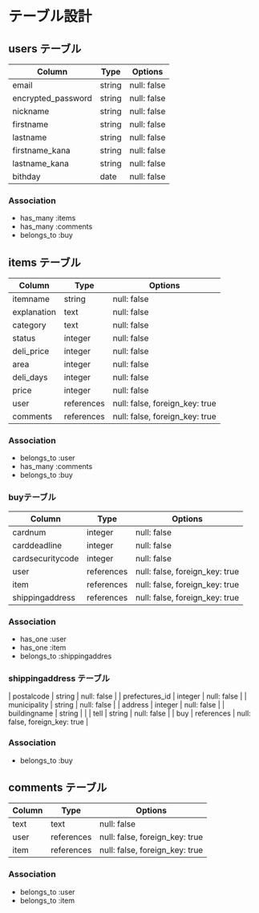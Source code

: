 # テーブル設計


## users テーブル

| Column             | Type         | Options     |
| ------------------ | ------------ | ----------- |
| email              | string       | null: false |
| encrypted_password | string       | null: false | 
| nickname           | string       | null: false |
| firstname          | string       | null: false |
| lastname           | string       | null: false |
| firstname_kana     | string       | null: false |
| lastname_kana      | string       | null: false |
| bithday            | date         | null: false |

### Association

- has_many :items
- has_many :comments
- belongs_to :buy




## items テーブル

| Column      | Type       | Options                        |
| ----------- | ---------- | ------------------------------ |
| itemname    | string     | null: false                    |
| explanation | text       | null: false                    |
| category    | text       | null: false                    |
| status      | integer    | null: false                    |
| deli_price  | integer    | null: false                    |
| area        | integer    | null: false                    |
| deli_days   | integer    | null: false                    |
| price       | integer    | null: false                    |
| user        | references | null: false, foreign_key: true |
| comments    | references | null: false, foreign_key: true |


### Association

- belongs_to :user
- has_many :comments
- belongs_to :buy



### buyテーブル

| Column           | Type       | Options                        |
| ---------------- | ---------- | ------------------------------ |
| cardnum          | integer    | null: false                    |
| carddeadline     | integer    | null: false                    |
| cardsecuritycode | integer    | null: false                    |
| user             | references | null: false, foreign_key: true |
| item             | references | null: false, foreign_key: true |
| shippingaddress  | references | null: false, foreign_key: true |

### Association

- has_one :user
- has_one :item
- belongs_to :shippingaddres


### shippingaddress テーブル

| postalcode       | string     | null: false                    |
| prefectures_id   | integer    | null: false                    |
| municipality     | string     | null: false                    |
| address          | integer    | null: false                    |
| buildingname     | string     |                                |
| tell             | string     | null: false                    |
| buy              | references | null: false, foreign_key: true |

### Association

- belongs_to :buy



## comments テーブル

| Column    | Type       | Options                        |
| --------- | ---------- | ------------------------------ |
| text      | text       | null: false                    |
| user      | references | null: false, foreign_key: true |
| item      | references | null: false, foreign_key: true |

### Association

- belongs_to :user
- belongs_to :item